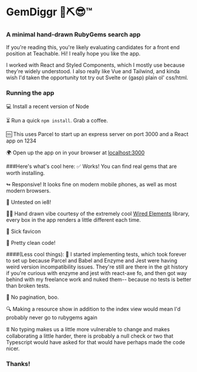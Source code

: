 # GemDiggr 💎⛏😎™️

### A minimal hand-drawn RubyGems search app

If you're reading this, you're likely evaluating candidates for a front end position at Teachable. Hi! I really hope you like the app.

I worked with React and Styled Components, which I mostly use because they're widely understood. I also really like Vue and Tailwind, and kinda wish I'd taken the opportunity tot try out Svelte or (gasp) plain ol' css/html.

### Running the app

💻 Install a recent version of Node

⏳ Run a quick `npm install`. Grab a coffee.

🆒 This uses Parcel to start up an express server on port 3000 and a React app on 1234

🌍 Open up the app on in your browser at [localhost:3000](http://localhost:3000/)

###Here's what's cool here:
✅ Works! You can find real gems that are worth installing.

↬ Responsive! It looks fine on modern mobile phones, as well as most modern browsers.

🚫 Untested on ie8!

✍🏼 Hand drawn vibe courtesy of the extremely cool [Wired Elements](https://wiredjs.com/) library, every box in the app renders a little different each time.

💎 Sick favicon

🛀 Pretty clean code!

####(Less cool things):
🧪 I started implementing tests, which took forever to set up because Parcel and Babel and Enzyme and Jest were having weird version incompatibility issues. They're still are there in the git history if you're curious with enzyme and jest with react-axe fo, and then got way behind with my freelance work and nuked them-- because no tests is better than broken tests.

🙁 No pagination, boo.

🔍 Making a resource show in addition to the index view would mean I'd probably never go to rubygems again

ឱ No typing makes us a little more vulnerable to change and makes collaborating a little harder, there is probably a null check or two that Typescript would have asked for that would have perhaps made the code nicer.

### Thanks!
